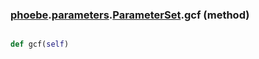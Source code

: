 ### [phoebe](phoebe.md).[parameters](phoebe.parameters.md).[ParameterSet](phoebe.parameters.ParameterSet.md).gcf (method)


```py

def gcf(self)

```


